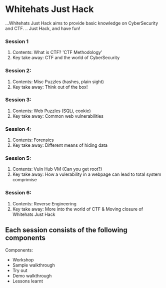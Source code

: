 # Whitehats Just Hack
...Whitehats Just Hack aims to provide basic knowledge on CyberSecurity and CTF. ..
Just Hack, and have fun!


### Session 1
1. Contents: What is CTF? 'CTF Methodology'
2. Key take away: CTF and the world of CyberSecurity

### Session 2:
1. Contents: Misc Puzzles (hashes, plain sight)
2. Key take away: Think out of the box!

### Session 3:
1. Contents: Web Puzzles (SQLi, cookie)
2. Key take away: Common web vulnerabilities

### Session 4:
1. Contents: Forensics
2. Key take away: Different means of hiding data

### Session 5:
1. Contents: Vuln Hub VM (Can you get root?)
2. Key take away: How a vulerability in a webpage can lead to total system comprimise

### Session 6:
1. Contents: Reverse Engineering
2. Key take away: More into the world of CTF & Moving closure of Whitehats Just Hack


## Each session consists of the following components
Components:
 - Workshop
 - Sample walkthrough
 - Try out
 - Demo walkthrough
 - Lessons learnt